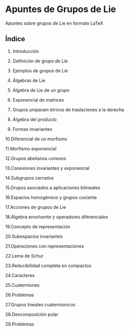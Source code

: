 # Apuntes de Grupos de Lie

Apuntes sobre grupos de Lie en formato LaTeX

## Índice

1. Introducción

2. Definición de grupo de Lie

3. Ejemplos de grupos de Lie

4. Álgebras de Lie

5. Álgebra de Lie de un grupo

6. Exponencial de matrices

7. Grupos uniparam ́etricos de traslaciones a la derecha

8. Álgebra del producto

9. Formas invariantes

10.Diferencial de un morfismo

11.Morfismo exponencial

12.Grupos abelianos conexos

13.Conexiones invariantes y exponencial

14.Subgrupos cerrados

15.Grupos asociados a aplicaciones bilineales

16.Espacios homogéneos y grupos cociente

17.Acciones de grupos de Lie

18.Álgebra envolvente y operadores diferenciales

19.Concepto de representación

20.Subespacios invariantes

21.Operaciones con representaciones

22.Lema de Schur

23.Reducibilidad completa en compactos

24.Caracteres

25.Cuaterniones

26.Problemas

27.Grupos lineales cuaternionicos
28.Descomposición polar

29.Problemas
